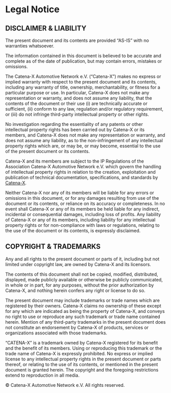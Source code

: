 # Legal Notice

## DISCLAIMER & LIABILITY

The present document and its contents are provided “AS-IS” with no warranties whatsoever.

The information contained in this document is believed to be accurate and complete as of the date of publication, but may contain errors, mistakes or omissions.

The Catena-X Automotive Network e.V. (“Catena-X”) makes no express or implied warranty with respect to the present document and its contents, including any warranty of title, ownership, merchantability, or fitness for a particular purpose or use. In particular, Catena-X does not make any representation or warranty, and does not assume any liability, that the contents of the document or their use (i) are technically accurate or sufficient, (ii) conform to any law, regulation and/or regulatory requirement, or (iii) do not infringe third-party intellectual property or other rights.

No investigation regarding the essentiality of any patents or other intellectual property rights has been carried out by Catena-X or its members, and Catena-X does not make any representation or warranty, and does not assume any liability, as to the non-infringement of any intellectual property rights which are, or may be, or may become, essential to the use of the present document or its contents.

Catena-X and its members are subject to the IP Regulations of the Association Catena-X Automotive Network e.V. which govern the handling of intellectual property rights in relation to the creation, exploitation and publication of technical documentation, specifications, and standards by [Catena-X](https://catena-x.net/fileadmin/user_upload/Vereinsdokumente/Catena-X_IP_Regelwerk_IP_Regulations.pdf).

Neither Catena-X nor any of its members will be liable for any errors or omissions in this document, or for any damages resulting from use of the document or its contents, or reliance on its accuracy or completeness. In no event shall Catena-X or any of its members be held liable for any indirect, incidental or consequential damages, including loss of profits. Any liability of Catena-X or any of its members, including liability for any intellectual property rights or for non-compliance with laws or regulations, relating to the use of the document or its contents, is expressly disclaimed.

## COPYRIGHT & TRADEMARKS

Any and all rights to the present document or parts of it, including but not limited under copyright
law, are owned by Catena-X and its licensors.

The contents of this document shall not be copied, modified, distributed, displayed, made publicly
available or otherwise be publicly communicated, in whole or in part, for any purposes, without the
prior authorization by Catena-X, and nothing herein confers any right or license to do so.

The present document may include trademarks or trade names which are registered by their owners. Catena-X
claims no ownership of these except for any which are indicated as being the property of Catena-X, and
conveys no right to use or reproduce any such trademark or trade name contained herein. Mention of any
third-party trademarks in the present document does not constitute an endorsement by Catena-X of products,
services or organizations associated with those trademarks.

“CATENA-X” is a trademark owned by Catena-X registered for its benefit and the benefit of its members.
Using or reproducing this trademark or the trade name of Catena-X is expressly prohibited.
No express or implied license to any intellectual property rights in the present document or parts
thereof, or relating to the use of its contents, or mentioned in the present document is granted herein.
The copyright and the foregoing restrictions extend to reproduction in all media.

© Catena-X Automotive Network e.V. All rights reserved.
